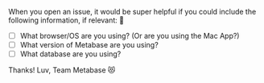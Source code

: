When you open an issue, it would be super helpful if you could include the following information, if relevant: :100:
- [ ] What browser/OS are you using? (Or are you using the Mac App?)
- [ ] What version of Metabase are you using?
- [ ] What database are you using?
 
Thanks! Luv, Team Metabase :heart_eyes_cat:
